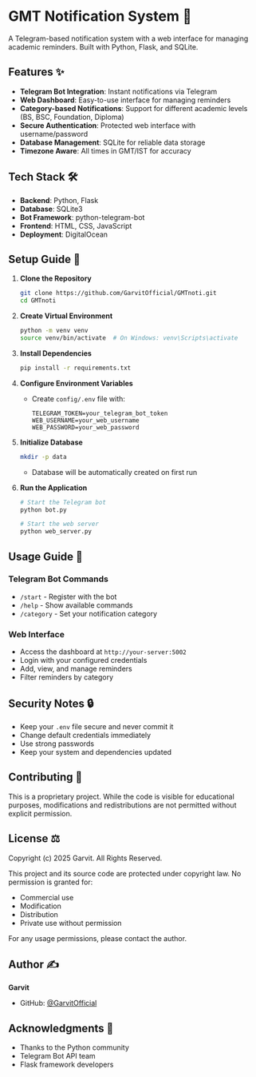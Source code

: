 # GMT Notification System 🔔

A Telegram-based notification system with a web interface for managing academic reminders. Built with Python, Flask, and SQLite.

## Features ✨

- **Telegram Bot Integration**: Instant notifications via Telegram
- **Web Dashboard**: Easy-to-use interface for managing reminders
- **Category-based Notifications**: Support for different academic levels (BS, BSC, Foundation, Diploma)
- **Secure Authentication**: Protected web interface with username/password
- **Database Management**: SQLite for reliable data storage
- **Timezone Aware**: All times in GMT/IST for accuracy

## Tech Stack 🛠

- **Backend**: Python, Flask
- **Database**: SQLite3
- **Bot Framework**: python-telegram-bot
- **Frontend**: HTML, CSS, JavaScript
- **Deployment**: DigitalOcean

## Setup Guide 🚀

1. **Clone the Repository**
   ```bash
   git clone https://github.com/GarvitOfficial/GMTnoti.git
   cd GMTnoti
   ```

2. **Create Virtual Environment**
   ```bash
   python -m venv venv
   source venv/bin/activate  # On Windows: venv\Scripts\activate
   ```

3. **Install Dependencies**
   ```bash
   pip install -r requirements.txt
   ```

4. **Configure Environment Variables**
   - Create `config/.env` file with:
     ```
     TELEGRAM_TOKEN=your_telegram_bot_token
     WEB_USERNAME=your_web_username
     WEB_PASSWORD=your_web_password
     ```

5. **Initialize Database**
   ```bash
   mkdir -p data
   ```
   - Database will be automatically created on first run

6. **Run the Application**
   ```bash
   # Start the Telegram bot
   python bot.py
   
   # Start the web server
   python web_server.py
   ```

## Usage Guide 📖

### Telegram Bot Commands
- `/start` - Register with the bot
- `/help` - Show available commands
- `/category` - Set your notification category

### Web Interface
- Access the dashboard at `http://your-server:5002`
- Login with your configured credentials
- Add, view, and manage reminders
- Filter reminders by category

## Security Notes 🔒

- Keep your `.env` file secure and never commit it
- Change default credentials immediately
- Use strong passwords
- Keep your system and dependencies updated

## Contributing 🤝

This is a proprietary project. While the code is visible for educational purposes, modifications and redistributions are not permitted without explicit permission.

## License ⚖️

Copyright (c) 2025 Garvit. All Rights Reserved.

This project and its source code are protected under copyright law. No permission is granted for:
- Commercial use
- Modification
- Distribution
- Private use without permission

For any usage permissions, please contact the author.

## Author ✍️

**Garvit**
- GitHub: [@GarvitOfficial](https://github.com/GarvitOfficial)

## Acknowledgments 🙏

- Thanks to the Python community
- Telegram Bot API team
- Flask framework developers

